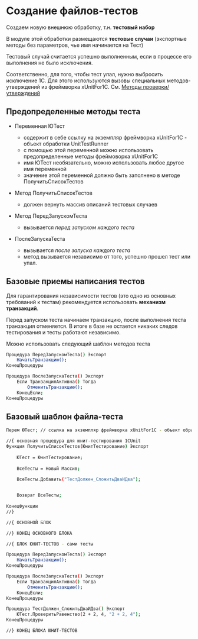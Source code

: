 Создание файлов-тестов
=======

Создаем новую внешнюю обработку, т.н. **тестовый набор**

В модуле этой обработки размещаются **тестовые случаи** (экспортные методы без параметров, чье имя начинается на Тест)

Тестовый случай считается успешно выполненным, если в процессе его выполнения не было исключения.

Соответственно, для того, чтобы тест упал, нужно выбросить исключение 1С. Для этого используются вызовы специальных методов-утверждений из фреймворка xUnitFor1C. См. [Методы проверки/утверждений](https://github.com/xUnitFor1C/xUnitFor1C/wiki/%D0%9C%D0%B5%D1%82%D0%BE%D0%B4%D1%8B-%D0%BF%D1%80%D0%BE%D0%B2%D0%B5%D1%80%D0%BA%D0%B8-%D1%83%D1%82%D0%B2%D0%B5%D1%80%D0%B6%D0%B4%D0%B5%D0%BD%D0%B8%D1%8F)

Предопределенные методы теста
---
  * Переменная ЮТест
    * содержит в себе ссылку на экземпляр фреймворка xUnitFor1C - объект обработки UnitTestRunner
    * с помощью этой переменной можно использовать предопределенные методы фреймоворка xUnitFor1C
    * имя ЮТест необязательно, можно использовать любое другое имя переменной
    * значение этой переменной должно быть заполнено в методе ПолучитьСписокТестов


  * Метод ПолучитьСписокТестов
    * должен вернуть массив описаний тестовых случаев


  * Метод ПередЗапускомТеста
    * вызывается *перед запуском каждого теста*
  

  * ПослеЗапускаТеста
    * вызывается *после запуска каждого теста*
    * метод вызывается независимо от того, успешно прошел тест или упал.

Базовые приемы написания тестов
---
Для гарантирования независимости тестов (это одно из основных требований к тестам) рекомендуется использовать **механизм транзакций**.
    
Перед запуском теста начинаем транзакцию, после выполнения теста транзакция отменяется. В итоге в базе не остается никаких следов тестирования и тесты работают независимо.

Можно использовать следующий шаблон методов теста
```sh
Процедура ПередЗапускомТеста() Экспорт
	НачатьТранзакцию();
КонецПроцедуры

Процедура ПослеЗапускаТеста() Экспорт
	Если ТранзакцияАктивна() Тогда
	    ОтменитьТранзакцию();
	КонецЕсли;
КонецПроцедуры
```

Базовый шаблон файла-теста
---
```sh
Перем ЮТест; // ссылка на экземпляр фреймворка xUnitFor1C - объект обработки UnitTestRunner

//{ основная процедура для юнит-тестирования 1CUnit
Функция ПолучитьСписокТестов(ЮнитТестирование) Экспорт
	
	ЮТест = ЮнитТестирование;
	
	ВсеТесты = Новый Массив;
	
	ВсеТесты.Добавить("ТестДолжен_СложитьДваИДва");


	Возврат ВсеТесты;
	
КонецФункции
//}

//{ ОСНОВНОЙ БЛОК

//} КОНЕЦ ОСНОВНОГО БЛОКА

//{ БЛОК ЮНИТ-ТЕСТОВ - сами тесты

Процедура ПередЗапускомТеста() Экспорт
	НачатьТранзакцию();
КонецПроцедуры

Процедура ПослеЗапускаТеста() Экспорт
	Если ТранзакцияАктивна() Тогда
	    ОтменитьТранзакцию();
	КонецЕсли;
КонецПроцедуры

Процедура ТестДолжен_СложитьДваИДва() Экспорт
	ЮТест.ПроверитьРавенство(2 + 2, 4, "2 + 2, 4");
КонецПроцедуры

//} КОНЕЦ БЛОКА ЮНИТ-ТЕСТОВ
```